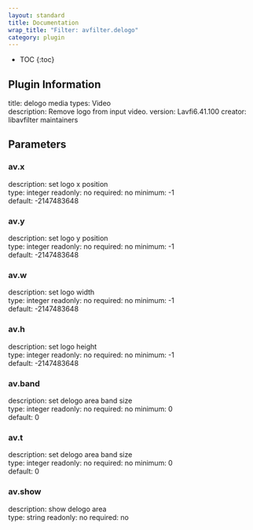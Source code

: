 ```yaml
---
layout: standard
title: Documentation
wrap_title: "Filter: avfilter.delogo"
category: plugin
---
```

* TOC
{:toc}

## Plugin Information

title: delogo
media types:
Video  
description: Remove logo from input video.
version: Lavfi6.41.100
creator: libavfilter maintainers

## Parameters

### av.x

description:
set logo x position  
type: integer
readonly: no
required: no
minimum: -1  
default: -2147483648  

### av.y

description:
set logo y position  
type: integer
readonly: no
required: no
minimum: -1  
default: -2147483648  

### av.w

description:
set logo width  
type: integer
readonly: no
required: no
minimum: -1  
default: -2147483648  

### av.h

description:
set logo height  
type: integer
readonly: no
required: no
minimum: -1  
default: -2147483648  

### av.band

description:
set delogo area band size  
type: integer
readonly: no
required: no
minimum: 0  
default: 0  

### av.t

description:
set delogo area band size  
type: integer
readonly: no
required: no
minimum: 0  
default: 0  

### av.show

description:
show delogo area  
type: string
readonly: no
required: no

